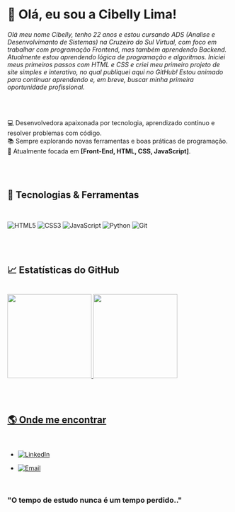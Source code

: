 # 👋 Olá, eu sou a Cibelly Lima!

<h6>Olá meu nome Cibelly, tenho 22 anos e estou cursando ADS (Analise e Desenvolvimanto de Sistemas)  na Cruzeiro do Sul Virtual, com foco em trabalhar com programação Frontend, mas também aprendendo Backend. Atualmente estou aprendendo lógica de programação e algoritmos. Iniciei meus primeiros passos com HTML e CSS e criei meu primeiro projeto de site simples e interativo, no qual publiquei aqui no GitHub! Estou animado para continuar aprendendo e, em breve, buscar minha primeira oportunidade profissional.</h6>

<br>

💻 Desenvolvedora apaixonada por tecnologia, aprendizado contínuo e resolver problemas com código.  
📚 Sempre explorando novas ferramentas e boas práticas de programação.  
🚀 Atualmente focada em **[Front-End, HTML, CSS, JavaScript]**.

<br><br>

## 🔧 Tecnologias & Ferramentas
<br>

![HTML5](https://img.shields.io/badge/-HTML5-E34F26?style=flat&logo=html5&logoColor=white)
![CSS3](https://img.shields.io/badge/-CSS3-1572B6?style=flat&logo=css3&logoColor=white)
![JavaScript](https://img.shields.io/badge/-JavaScript-F7DF1E?style=flat&logo=javascript&logoColor=black)
![Python](https://img.shields.io/badge/-Python-3776AB?style=flat&logo=python&logoColor=white)
![Git](https://img.shields.io/badge/-Git-F05032?style=flat&logo=git&logoColor=white)

<br><br>

## 📈 Estatísticas do GitHub
<br>

<a href="https://github.com/cibellylima">
<img height="190em" src="https://github-readme-stats.vercel.app/api?username=cibellylima&show_icons=true&theme=tokyonight&include_all_commits=true&count_private=true"/>
<img height="190em" src="https://github-readme-stats.vercel.app/api/top-langs/?username=cibellylima&layout=compact&langs_count=7&theme=tokyonight"/>
</div>

<br><br>

## 🌎 Onde me encontrar
<br>
<ul>
  <li><a href="https://www.linkedin.com/in/cibelly-lima-cunha-2ba9861b3/">
      <img 
            alt="LinkedIn"
            title="LinkedIn"
            src="https://img.shields.io/badge/LinkedIn-0077B5?style=for-the-badge&logo=linkedin&logoColor=white">
  </li></a>  
    
 <li> 
   
   [![Email](https://img.shields.io/badge/Email-red?style=for-the-badge&logo=gmail&logoColor=white)](mailto:cibellylima00@gmail.com) </li> 
</ul>

<br>

<h3>"O tempo de estudo nunca é um tempo perdido.."</h3>
